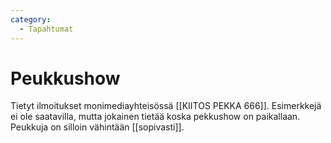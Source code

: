 ```yaml
---
category:
  - Tapahtumat
---
```


# Peukkushow

Tietyt ilmoitukset monimediayhteisössä [[KIITOS PEKKA 666]]. Esimerkkejä ei ole saatavilla, mutta jokainen tietää koska pekkushow on paikallaan. Peukkuja on silloin vähintään [[sopivasti]].